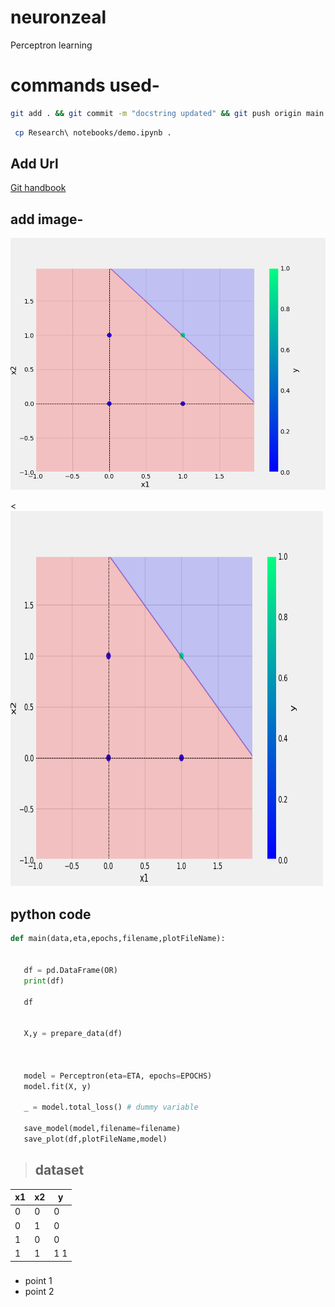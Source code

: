 # neuronzeal
Perceptron learning


# commands used-

```bash
git add . && git commit -m "docstring updated" && git push origin main
```

```bash
 cp Research\ notebooks/demo.ipynb .
 ```

 ## Add Url
 [Git handbook](https://guides.github.com/introduction/git-handbook/)
 ## add image-
 ![sample Image](plots/and.png)

 <<img src="plots/and.png" alt="Girl in a jacket" width="500" height="600">


 ## python code 

 ```python
 def main(data,eta,epochs,filename,plotFileName):
   

    df = pd.DataFrame(OR)
    print(df)

    df


    X,y = prepare_data(df)

   

    model = Perceptron(eta=ETA, epochs=EPOCHS)
    model.fit(X, y)

    _ = model.total_loss() # dummy variable

    save_model(model,filename=filename)
    save_plot(df,plotFileName,model)
```
>## dataset
x1 | x2 | y
-|-|-
0|0|0
0|1|0
1|0|0
1|1|1                                                                                                1

   

###
* point 1 
* point 2
